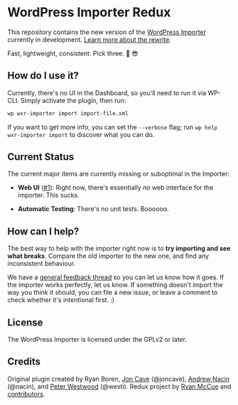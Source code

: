 # WordPress Importer Redux
This repository contains the new version of the [WordPress Importer][] currently in development. [Learn more about the rewrite](https://make.wordpress.org/core/?p=15550).

Fast, lightweight, consistent. Pick three. :palm_tree: :sunglasses:

[WordPress Importer]: https://wordpress.org/plugins/wordpress-importer/

## How do I use it?

Currently, there's no UI in the Dashboard, so you'll need to run it via WP-CLI. Simply activate the plugin, then run:

```sh
wp wxr-importer import import-file.xml
```

If you want to get more info, you can set the `--verbose` flag; run `wp help wxr-importer import` to discover what you can do.

## Current Status

The current major items are currently missing or suboptimal in the Importer:

* **Web UI** ([#1](https://github.com/humanmade/WordPress-Importer/issues/1)): Right now, there's essentially *no* web interface for the importer. This sucks.

* **Automatic Testing**: There's no unit tests. Boooooo.

## How can I help?

The best way to help with the importer right now is to **try importing and see what breaks**. Compare the old importer to the new one, and find any inconsistent behaviour.

We have a [general feedback thread](https://github.com/humanmade/WordPress-Importer/issues/7) so you can let us know how it goes. If the importer works perfectly, let us know. If something doesn't import the way you think it should, you can file a new issue, or leave a comment to check whether it's intentional first. :)

## License

The WordPress Importer is licensed under the GPLv2 or later.

## Credits

Original plugin created by Ryan Boren, [Jon Cave][duck_] (@joncave), [Andrew Nacin][nacin] (@nacin), and [Peter Westwood][westi] (@westi). Redux project by [Ryan McCue](https://github.com/rmccue) and [contributors](https://github.com/humanmade/WordPress-Importer/graphs/contributors).

[duck_]: https://profiles.wordpress.org/duck_
[nacin]: https://profiles.wordpress.org/nacin
[westi]: https://profiles.wordpress.org/westi